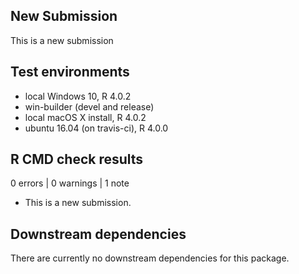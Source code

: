 ## New Submission
This is a new submission

## Test environments
* local Windows 10, R 4.0.2
* win-builder (devel and release)
* local macOS X install, R 4.0.2
* ubuntu 16.04 (on travis-ci), R 4.0.0

## R CMD check results
0 errors | 0 warnings | 1 note
* This is a new submission.

## Downstream dependencies
There are currently no downstream dependencies for this package.
